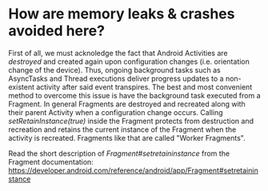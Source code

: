 # How are memory leaks & crashes avoided here?
First of all, we must acknoledge the fact that Android Activities are *destroyed* and created again upon configuration changes
(i.e. orientation change of the device). Thus, ongoing background tasks such as AsyncTasks and Thread executions
deliver progress updates to a non-existent activity after said event transpires.
The best and most convenient method to overcome this issue is have the background task executed from a Fragment.
In general Fragments are destroyed and recreated along with their parent Activity when a configuration change occurs.
Calling *setRetainInstance(true)* inside the Fragment protects from destruction and recreation and retains the current instance of the Fragment when the activity is recreated.
Fragments like that are called "Worker Fragments".

Read the short description of *Fragment#setretaininstance* from the Fragment documentation:
https://developer.android.com/reference/android/app/Fragment#setretaininstance
